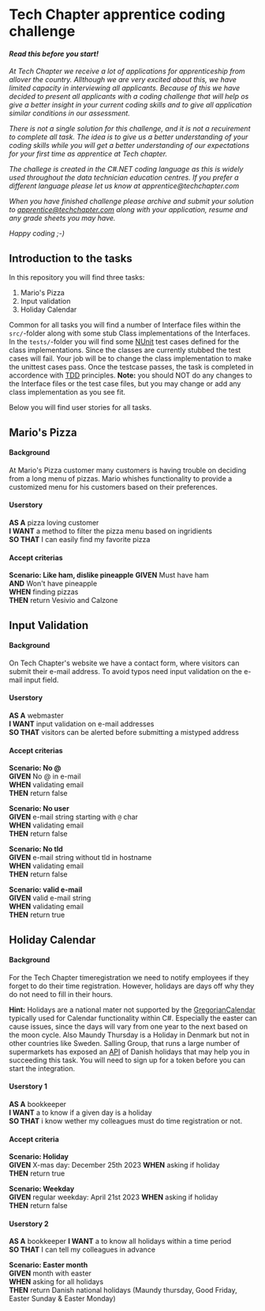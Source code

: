 # Tech Chapter apprentice coding challenge

#### _Read this before you start!_
_At Tech Chapter we receive a lot of applications for apprenticeship from allover the country. Allthough we are very excited about this, we have limited capacity in interviewing all applicants. Because of this we have decided to present all applicants with a coding challenge that will help os give a better insight in your current coding skills and to give all application similar conditions in our assessment._

_There is not a single solution for this challenge, and it is not a recuirement to complete all task. The idea is to give us a better understanding of your coding skills while you will get a better understanding of our expectations for your first time as apprentice at Tech chapter._

_The challege is created in the C#.NET coding language as this is widely used throughout the data technician education centres. If you prefer a different language please let us know at apprentice@techchapter.com_

_When you have finished challenge please archive and submit your solution to apprentice@techchapter.com along with your application, resume and any grade sheets you may have._

_Happy coding ;-)_

## Introduction to the tasks

In this repository you will find three tasks:
  1. Mario's Pizza
  2. Input validation
  3. Holiday Calendar

Common for all tasks you will find a number of Interface files within the `src/`-folder along with some stub Class implementations of the Interfaces. In the `tests/`-folder you will find some [NUnit](https://docs.microsoft.com/en-us/dotnet/core/testing/unit-testing-with-nunit) test cases defined for the class implementations. Since the classes are currently stubbed the test cases will fail. Your job will be to change the class implementation to make the unittest cases pass. Once the testcase passes, the task is completed in accordence with [TDD](https://en.wikipedia.org/wiki/Test-driven_development#:~:text=Test%2Ddriven%20development%20(TDD),software%20against%20all%20test%20cases.) principles.
**Note:** you should NOT do any changes to the Interface files or the test case files, but you may change or add any class implementation as you see fit.

Below you will find user stories for all tasks.

## Mario's Pizza
#### Background
At Mario's Pizza customer many customers is having trouble on deciding from a long menu of pizzas. Mario whishes functionality to provide a customized menu for his customers based on their preferences.

#### Userstory
**AS A** pizza loving customer  
**I WANT** a method to filter the pizza menu based on ingridients  
**SO THAT** I can easily find my favorite pizza  

#### Accept criterias
**Scenario: Like ham, dislike pineapple**
**GIVEN** Must have ham  
**AND** Won't have pineapple  
**WHEN** finding pizzas  
**THEN** return Vesivio and Calzone  

## Input Validation
#### Background
On Tech Chapter's website we have a contact form, where visitors can submit their e-mail address. To avoid typos need input validation on the e-mail input field.

#### Userstory
**AS A** webmaster  
**I WANT** input validation on e-mail addresses  
**SO THAT** visitors can be alerted before submitting a mistyped address  

#### Accept criterias
**Scenario: No @**  
**GIVEN** No @ in e-mail  
**WHEN** validating email  
**THEN** return false  

**Scenario: No user**  
**GIVEN** e-mail string starting with `@` char  
**WHEN** validating email  
**THEN** return false  

**Scenario: No tld**  
**GIVEN** e-mail string without tld in hostname  
**WHEN** validating email  
**THEN** return false  

**Scenario: valid e-mail**  
**GIVEN** valid e-mail string  
**WHEN** validating email  
**THEN** return true  

## Holiday Calendar
#### Background
For the Tech Chapter timeregistration we need to notify employees if they forget to do their time registration. However, holidays are days off why they do not need to fill in their hours.  

**Hint:**
Holidays are a national mater not supported by the [GregorianCalendar](https://docs.microsoft.com/en-us/dotnet/api/system.globalization.gregoriancalendar) typically used for Calendar functionality within C#. Especially the easter can cause issues, since the days will vary from one year to the next based on the moon cycle. Also Maundy Thursday is a Holiday in Denmark but not in other countries like Sweden. Salling Group, that runs a large number of supermarkets has exposed an [API](https://developer.sallinggroup.com/api-reference#apis-holidays) of Danish holidays that may help you in succeeding this task. You will need to sign up for a token before you can start the integration.


#### Userstory 1
**AS A** bookkeeper  
**I WANT** a to know if a given day is a holiday  
**SO THAT** i know wether my colleagues must do time registration or not.  

#### Accept criteria
**Scenario: Holiday**  
**GIVEN** X-mas day: December 25th 2023
**WHEN** asking if holiday  
**THEN** return true  

**Scenario: Weekday**  
**GIVEN** regular weekday: April 21st 2023
**WHEN** asking if holiday  
**THEN** return false  

#### Userstory 2
**AS A** bookkeeper
**I WANT** a to know all holidays within a time period  
**SO THAT** I can tell my colleagues in advance  

**Scenario: Easter month**  
**GIVEN** month with easter  
**WHEN** asking for all holidays  
**THEN** return Danish national holidays (Maundy thursday, Good Friday, Easter Sunday & Easter Monday)  
